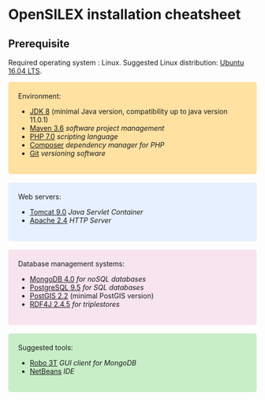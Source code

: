 # OpenSILEX installation cheatsheet

## Prerequisite
Required operating system : Linux.
Suggested Linux distribution: [Ubuntu 16.04 LTS](http://releases.ubuntu.com/16.04/).

<style>
div.orange { background-color:#ffe1a2; border-radius: 5px; padding: 20px;}
</style>
<div class = "orange" markdown="1">
Environment:

- [JDK 8](http://www.oracle.com/technetwork/java/javase/downloads/index.html) (minimal Java version, compatibility up to java version 11.0.1)
- [Maven 3.6](https://maven.apache.org/install.html) *software project management*
- [PHP 7.0](https://packages.ubuntu.com/xenial/httpd/libapache2-mod-php7.0) *scripting language*
- [Composer](https://getcomposer.org/download/) *dependency manager for PHP*
- [Git](https://git-scm.com/downloads) *versioning software*
</div>
<br>

<style>
div.blue { background-color:#e6f0ff; border-radius: 5px; padding: 20px;}
</style>
<div class = "blue" markdown="1">
Web servers:

- [Tomcat 9.0](https://tomcat.apache.org/download-90.cgi?Preferred=ftp://ftp.osuosl.org/pub/apache/) *Java Servlet Container*
- [Apache 2.4](https://httpd.apache.org/docs/2.4/) *HTTP Server*
</div>

<br>



<style>
div.pink { background-color:#f7e4ee; border-radius: 5px; padding: 20px;}
</style>
<div class = "pink" markdown="1">
Database management systems:

- [MongoDB 4.0](https://docs.mongodb.com/manual/administration/install-on-linux/) *for noSQL databases*
- [PostgreSQL 9.5](https://www.postgresql.org/docs/9.5/release-9-5.html) *for SQL databases*
- [PostGIS 2.2](https://postgis.net/docs/postgis_installation.html#install_short_version) (minimal PostGIS version)
- [RDF4J 2.4.5](http://rdf4j.org/download/) *for triplestores*
</div>

<br>




<style>
div.green { background-color:#c8eec8; border-radius: 5px; padding: 20px;}
</style>
<div class = "green" markdown="1">
Suggested tools:

- [Robo 3T](https://robomongo.org/download) *GUI client for MongoDB*
- [NetBeans](https://netbeans.org/community/releases/82/install.html) *IDE*
</div>

<!---
Jersey
Yii2
--->
